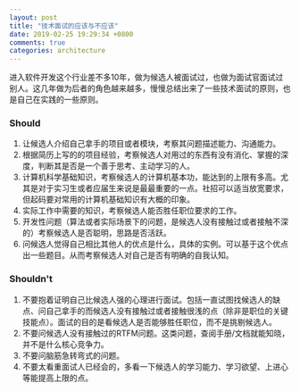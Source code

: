 ```yaml
---
layout: post
title: "技术面试的应该与不应该"
date: 2019-02-25 19:29:34 +0800
comments: true
categories: architecture
---
```


进入软件开发这个行业差不多10年，做为候选人被面试过，也做为面试官面试过别人。这几年做为后者的角色越来越多，慢慢总结出来了一些技术面试的原则，也是自己在实践的一些原则。

### Should

1. 让候选人介绍自己拿手的项目或者模块，考察其问题描述能力、沟通能力。
1. 根据简历上写的的项目经验，考察候选人对用过的东西有没有消化、掌握的深度，判断其是否是一个善于思考、主动学习的人。
1. 计算机科学基础知识，考察候选人的计算机基本功，能达到的上限有多高。尤其是对于实习生或者应届生来说是最最重要的一点。社招可以适当放宽要求，但起码要对常用的计算机基础知识有大概的印象。
1. 实际工作中需要的知识，考察候选人能否胜任职位要求的工作。
1. 开发性问题（算法或者实际场景下的问题，是候选人没有接触过或者接触不深的）考察候选人是否聪明，思路是否活跃。
1. 问候选人觉得自己相比其他人的优点是什么，具体的实例。可以基于这个优点出一些题目。从而考察候选人对自己是否有明确的自我认知。

### Shouldn't

1. 不要抱着证明自己比候选人强的心理进行面试。包括一直试图找候选人的缺点、问自己拿手的而候选人没有接触过或者接触很浅的点（除非是职位的关键技能点）。面试的目的是看候选人是否能够胜任职位，而不是挑剔候选人。
1. 不要问候选人没有接触过的RTFM问题。这类问题，查阅手册/文档就能知晓，并不是什么核心竞争力。
1. 不要问脑筋急转弯式的问题。
1. 不要太看重面试人已经会的，多看一下候选人的学习能力、学习欲望、上进心等能提高上限的点。

